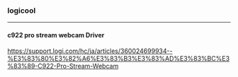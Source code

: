 ### logicool
---


#### c922 pro stream webcam Driver
https://support.logi.com/hc/ja/articles/360024699934--%E3%83%80%E3%82%A6%E3%83%B3%E3%83%AD%E3%83%BC%E3%83%89-C922-Pro-Stream-Webcam


```
```

```
```

```
```


